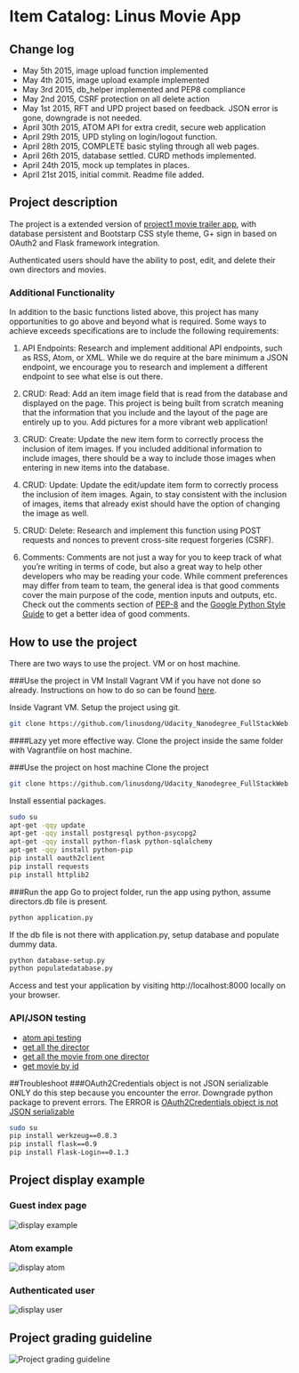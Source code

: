 # Item Catalog: Linus Movie App

## Change log
* May 5th 2015, image upload function implemented
* May 4th 2015, image upload example implemented
* May 3rd 2015, db_helper implemented and PEP8 compliance
* May 2nd 2015, CSRF protection on all delete action
* May 1st 2015, RFT and UPD project based on feedback. JSON error is gone, downgrade is not needed.
* April 30th 2015, ATOM API for extra credit, secure web application
* April 29th 2015, UPD styling on login/logout function.
* April 28th 2015, COMPLETE basic styling through all web pages.
* April 26th 2015, database settled. CURD methods implemented.
* April 24th 2015, mock up templates in places.
* April 21st 2015, initial commit. Readme file added.

## Project description
The project is a extended version of [project1 movie trailer app](https://github.com/linusdong/Udacity_Nanodegree_FullStackWeb/tree/master/P1), with database persistent and Bootstarp CSS style theme, G+ sign in based on OAuth2 and Flask framework integration.

Authenticated users should have the ability to post, edit, and delete their own directors and movies.

### Additional Functionality
In addition to the basic functions listed above, this project has many opportunities to go above and beyond what is required. Some ways to achieve exceeds specifications are to include the following requirements:

1. API Endpoints: Research and implement additional API endpoints, such as RSS, Atom, or XML. While we do require at the bare minimum a JSON endpoint, we encourage you to research and implement a different endpoint to see what else is out there.

2. CRUD: Read: Add an item image field that is read from the database and displayed on the page. This project is being built from scratch meaning that the information that you include and the layout of the page are entirely up to you. Add pictures for a more vibrant web application!

3. CRUD: Create: Update the new item form to correctly process the inclusion of item images. If you included additional information to include images, there should be a way to include those images when entering in new items into the database.

4. CRUD: Update: Update the edit/update item form to correctly process the inclusion of item images. Again, to stay consistent with the inclusion of images, items that already exist should have the option of changing the image as well.

5. CRUD: Delete: Research and implement this function using POST requests and nonces to prevent cross-site request forgeries (CSRF).

6. Comments: Comments are not just a way for you to keep track of what you’re writing in terms of code, but also a great way to help other developers who may be reading your code. While comment preferences may differ from team to team, the general idea is that good comments cover the main purpose of the code, mention inputs and outputs, etc. Check out the comments section of [PEP-8](https://www.python.org/dev/peps/pep-0008/#comments) and the [Google Python Style Guide](https://google-styleguide.googlecode.com/svn/trunk/pyguide.html?showone=Comments#Comments) to get a better idea of good comments.

## How to use the project
There are two ways to use the project. VM or on host machine.

###Use the project in VM
Install Vagrant VM if you have not done so already. Instructions on how to do so can be found [here](https://www.udacity.com/wiki/ud088/vagrant).

Inside Vagrant VM. Setup the project using git.
```bash
git clone https://github.com/linusdong/Udacity_Nanodegree_FullStackWeb.git
```

####Lazy yet more effective way. Clone the project inside the same folder with Vagrantfile on host machine.

###Use the project on host machine
Clone the project
```bash
git clone https://github.com/linusdong/Udacity_Nanodegree_FullStackWeb.git
```

Install essential packages.
```bash
sudo su
apt-get -qqy update
apt-get -qqy install postgresql python-psycopg2
apt-get -qqy install python-flask python-sqlalchemy
apt-get -qqy install python-pip
pip install oauth2client
pip install requests
pip install httplib2
```


###Run the app
Go to project folder, run the app using python, assume directors.db file is present. 
```bash
python application.py
```

If the db file is not there with application.py, setup database and populate dummy data.
```bash
python database-setup.py
python populatedatabase.py
```

Access and test your application by visiting http://localhost:8000 locally on your browser.

### API/JSON testing
* [atom api testing](http://localhost:8000/recent.atom)
* [get all the director](http://localhost:8000/directors/JSON)
* [get all the movie from one director](http://localhost:8000/director/1/movies/JSON)
* [get movie by id](http://localhost:8000/director/1/movie/1/JSON)

##Troubleshoot
###OAuth2Credentials object is not JSON serializable
ONLY do this step because you encounter the error. Downgrade python package to prevent errors. The ERROR is [OAuth2Credentials object is not JSON serializable](http://discussions.udacity.com/t/fix-oauth2credentials-object-is-not-json-serializable/15515)
```bash
sudo su
pip install werkzeug==0.8.3
pip install flask==0.9
pip install Flask-Login==0.1.3
```

## Project display example
### Guest index page
![display example](./pics/example-index.png)
### Atom example
![display atom](./pics/example-atom.png)
### Authenticated user
![display user](./pics/example-index-login.png)

## Project grading guideline
![Project grading guideline](./pics/project3rubric.png)

